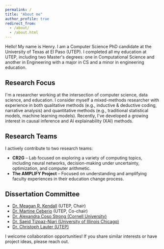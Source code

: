 ```yaml
---
permalink: /
title: "About me"
author_profile: true
redirect_from: 
  - /about/
  - /about.html
---
```


Hello! My name is Henry. I am a Computer Science PhD candidate at the University of Texas at El Paso (UTEP). I completed all my education at UTEP, including two Master's degrees: one in Computational Science and another in Engineering with a major in CS and a minor in engineering education.

## Research Focus
I'm a researcher working at the intersection of computer science, data science, and education. I consider myself a mixed-methods researcher with experience in both qualitative methods (e.g., inductive & deductive coding, narrative analysis) and quantitative methods (e.g., traditional statistical models, machine learning models). Recently, I've developed a growing interest in causal inference and AI explainability (XAI) methods.

## Research Teams
I actively contribute to two research teams:
 
* **CR2G** – Lab focused on exploring a variety of computing topics, including neural networks, decision-making under uncertainty, optimization, and computer arithmetic.
* **The AMPLIFY Project** – Focused on understanding and amplifying faculty experiences in their education change process. 

## Dissertation Committee
* [Dr. Meagan R. Kendall](https://www.utep.edu/engineering/amplify/team/) (UTEP, Chair)
* [Dr. Martine Ceberio](https://martineceberio.fr/)  (UTEP, Co-chair)  
* [Dr. Alexandra Coso Strong (Cornell University)](https://www.engineering.cornell.edu/people/alexandra-coso-strong/)
* [Dr. Saeid Tizpaz-Niari (University of Illinois Chicago)](https://tizpaz.github.io/)
* [Dr. Christoph Lauter (UTEP)](https://www.christoph-lauter.org/)

I welcome collaboration opportunities! If you share similar interests or have project ideas, please reach out.
